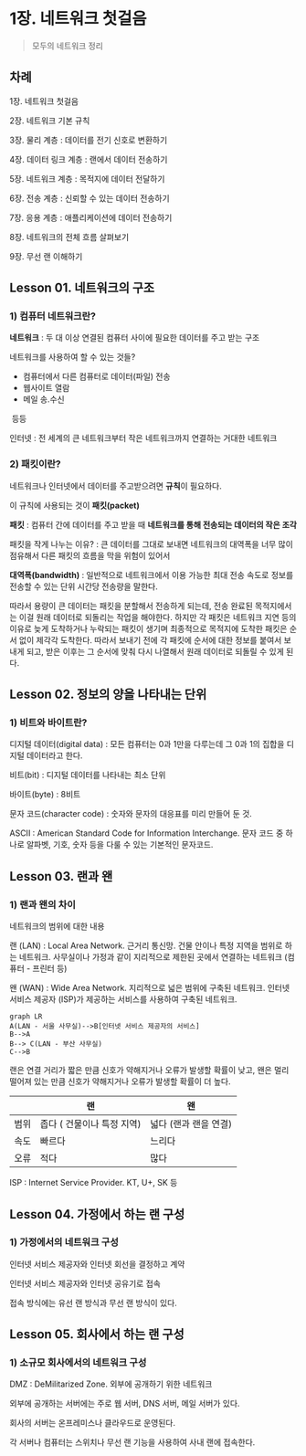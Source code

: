 # 1장. 네트워크 첫걸음

> 모두의 네트워크 정리

## 차례

1장. 네트워크 첫걸음

2장. 네트워크 기본 규칙

3장. 물리 계층 : 데이터를 전기 신호로 변환하기

4장. 데이터 링크 계층 : 랜에서 데이터 전송하기

5장. 네트워크 계층 : 목적지에 데이터 전달하기

6장. 전송 계층 : 신뢰할 수 있는 데이터 전송하기

7장. 응용 계층 : 애플리케이션에 데이터 전송하기

8장. 네트워크의 전체 흐름 살펴보기

9장. 무선 랜 이해하기



## Lesson 01. 네트워크의 구조

### 1) 컴퓨터 네트워크란?

**네트워크** : 두 대 이상 연결된 컴퓨터 사이에 필요한 데이터를 주고 받는 구조

네트워크를 사용하여 할 수 있는 것들?

- 컴퓨터에서 다른 컴퓨터로 데이터(파일) 전송
- 웹사이트 열람
- 메일 송.수신

​	등등

인터넷 : 전 세계의 큰 네트워크부터 작은 네트워크까지 연결하는 거대한 네트워크



### 2) 패킷이란?

네트워크나 인터넷에서 데이터를 주고받으려면 **규칙**이 필요하다.

이 규칙에 사용되는 것이 **패킷(packet)**

**패킷** : 컴퓨터 간에 데이터를 주고 받을 때 **네트워크를 통해 전송되는 데이터의 작은 조각**

패킷을 작게 나누는 이유? : 큰 데이터를 그대로 보내면 네트워크의 대역폭을 너무 많이 점유해서 다른 패킷의 흐름을 막을 위험이 있어서

**대역폭(bandwidth)** : 일반적으로 네트워크에서 이용 가능한 최대 전송 속도로 정보를 전송할 수 있는 단위 시간당 전송량을 말한다.

따라서 용량이 큰 데이터는 패킷을 분할해서 전송하게 되는데, 전송 완료된 목적지에서는 이걸 원래 데이터로 되돌리는 작업을 해야한다. 하지만 각 패킷은 네트워크 지연 등의 이유로 늦게 도착하거나 누락되는 패킷이 생기며 최종적으로 목적지에 도착한 패킷은 순서 없이 제각각 도착한다. 따라서 보내기 전에 각 패킷에 순서에 대한 정보를 붙여서 보내게 되고, 받은 이후는 그 순서에 맞춰 다시 나열해서 원래 데이터로 되돌릴 수 있게 된다.



## Lesson 02. 정보의 양을 나타내는 단위

### 1) 비트와 바이트란?

디지털 데이터(digital data) : 모든 컴퓨터는 0과 1만을 다루는데 그 0과 1의 집합을 디지털 데이터라고 한다.

비트(bit) : 디지털 데이터를 나타내는 최소 단위

바이트(byte) : 8비트

문자 코드(character code) : 숫자와 문자의 대응표를 미리 만들어 둔 것.

ASCII : American Standard Code for Information Interchange. 문자 코드 중 하나로 알파벳, 기호, 숫자 등을 다룰 수 있는 기본적인 문자코드.



## Lesson 03. 랜과 왠

### 1) 랜과 왠의 차이

네트워크의 범위에 대한 내용

랜 (LAN) : Local Area Network. 근거리 통신망. 건물 안이나 특정 지역을 범위로 하는 네트워크. 사무실이나 가정과 같이 지리적으로 제한된 곳에서 연결하는 네트워크 (컴퓨터 - 프린터 등)

왠 (WAN) : Wide Area Network. 지리적으로 넓은 범위에 구축된 네트워크. 인터넷 서비스 제공자 (ISP)가 제공하는 서비스를 사용하여 구축된 네트워크. 

```mermaid
graph LR
A(LAN - 서울 사무실)-->B[인터넷 서비스 제공자의 서비스]
B-->A
B--> C(LAN - 부산 사무실)
C-->B
```

랜은 연결 거리가 짧은 만큼 신호가 약해지거나 오류가 발생할 확률이 낮고, 왠은 멀리 떨어져 있는 만큼 신호가 약해지거나 오류가 발생할 확률이 더 높다.

|      | 랜                         | 왠                    |
| ---- | -------------------------- | --------------------- |
| 범위 | 좁다 ( 건물이나 특정 지역) | 넓다 (랜과 랜을 연결) |
| 속도 | 빠르다                     | 느리다                |
| 오류 | 적다                       | 많다                  |

ISP : Internet Service Provider. KT, U+, SK 등



## Lesson 04. 가정에서 하는 랜 구성

### 1) 가정에서의 네트워크 구성

인터넷 서비스 제공자와 인터넷 회선을 결정하고 계약

인터넷 서비스 제공자와 인터넷 공유기로 접속

접속 방식에는 유선 랜 방식과 무선 랜 방식이 있다.



## Lesson 05. 회사에서 하는 랜 구성

### 1) 소규모 회사에서의 네트워크 구성

DMZ : DeMilitarized Zone. 외부에 공개하기 위한 네트워크

외부에 공개하는 서버에는 주로 웹 서버, DNS 서버, 메일 서버가 있다.

회사의 서버는 온프레미스나 클라우드로 운영된다.

각 서버나 컴퓨터는 스위치나 무선 랜 기능을 사용하여 사내 랜에 접속한다.

